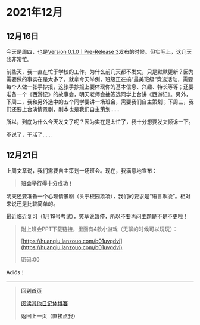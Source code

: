 # 2021年12月

## 12月16日

今天是周四，也是[Version 0.1.0｜Pre-Release 3](../杂项/History.md)发布的时候。但实际上，这几天我非常忙。

前些天，我一直在忙于学校的工作。为什么前几天都不发文，只是默默更新？因为需要做的事实在是太多了。就拿今天举例，班级正在搞“最美班级”竞选活动，需要每个人做一张手抄报，这张手抄报上要体现你的基本信息、兴趣、特长等等；还要准备一个《西游记》的故事会，明天老师会抽签选同学上台讲《西游记》。另外，下周二，我和另外选中的五个同学要讲一场班会，需要我们自主策划；下周三，我们还要上台演情景剧，剧本也是我们自主策划……

所以，到底为什么今天发文了呢？因为实在是太忙了，我十分想要发文倾诉一下。

不说了，干活了……

## 12月21日

上周文章说，我们需要自主策划一场班会。现在，我满意地宣布：

> **班会举行得十分成功！**

明天还要准备一个心理情景剧（关于校园欺凌），我们的要求是“语言欺凌”。相对来说还是比较简单的。

最近临近复习（1月19号考试），笑草说暂停，所以不要再问主题是不是不更啦！

> 附上班会PPT下载链接，里面有4款小游戏（无聊的时候可以玩玩）：
>
> [https://huanqiu.lanzouo.com/b01uvqdvi](https://huanqiu.lanzouo.com/b01uvqdvi)
>
> 密码:00

Adiós！

---

> [回到首页](../README.md)
>
> [阅读其他日记体博客](Daily.md)
>
> <a onClick="javascript :history.back(-1);">返回上一页（直接点我）</a>